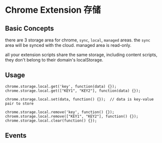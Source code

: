# Chrome Extension 存储

<!--
ID: 4e6c70c9-850a-439a-8082-91e58be530ae
Status: publish
Date: 2017-06-12T13:30:00
Modified: 2017-06-12T13:30:00
wp_id: 723
-->

## Basic Concepts

there are 3 storage area for chrome, `sync`, `local`, `managed` areas. the `sync` area will be synced with the cloud. managed area is read-only.

all your extension scripts share the same storage, including content scripts, they don't belong to their domain's localStorage.

## Usage

```
chrome.storage.local.get('key', function(data) {});
chrome.storage.local.get(["KEY1", "KEY2"], function(data) {});

chrome.storage.local.set(data, function() {});  // data is key-value pair to store

chrome.storage.local.remove('key', function() {});
chroem.storage.local.remove(["KEY1", "KEY2"], function() {});
chrome.storage.local.clear(function() {});
```

## Events